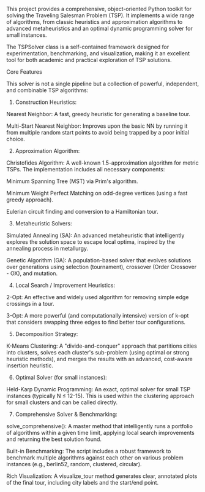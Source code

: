 This project provides a comprehensive, object-oriented Python toolkit for solving the Traveling Salesman Problem (TSP). It implements a wide range of algorithms, from classic heuristics and approximation algorithms to advanced metaheuristics and an optimal dynamic programming solver for small instances.

The TSPSolver class is a self-contained framework designed for experimentation, benchmarking, and visualization, making it an excellent tool for both academic and practical exploration of TSP solutions.

Core Features

This solver is not a single pipeline but a collection of powerful, independent, and combinable TSP algorithms:

1. Construction Heuristics:

Nearest Neighbor: A fast, greedy heuristic for generating a baseline tour.

Multi-Start Nearest Neighbor: Improves upon the basic NN by running it from multiple random start points to avoid being trapped by a poor initial choice.

2. Approximation Algorithm:

Christofides Algorithm: A well-known 1.5-approximation algorithm for metric TSPs. The implementation includes all necessary components:

Minimum Spanning Tree (MST) via Prim's algorithm.

Minimum Weight Perfect Matching on odd-degree vertices (using a fast greedy approach).

Eulerian circuit finding and conversion to a Hamiltonian tour.

3. Metaheuristic Solvers:

Simulated Annealing (SA): An advanced metaheuristic that intelligently explores the solution space to escape local optima, inspired by the annealing process in metallurgy.

Genetic Algorithm (GA): A population-based solver that evolves solutions over generations using selection (tournament), crossover (Order Crossover - OX), and mutation.

4. Local Search / Improvement Heuristics:

2-Opt: An effective and widely used algorithm for removing simple edge crossings in a tour.

3-Opt: A more powerful (and computationally intensive) version of k-opt that considers swapping three edges to find better tour configurations.

5. Decomposition Strategy:

K-Means Clustering: A "divide-and-conquer" approach that partitions cities into clusters, solves each cluster's sub-problem (using optimal or strong heuristic methods), and merges the results with an advanced, cost-aware insertion heuristic.

6. Optimal Solver (for small instances):

Held-Karp Dynamic Programming: An exact, optimal solver for small TSP instances (typically N ≤ 12-15). This is used within the clustering approach for small clusters and can be called directly.

7. Comprehensive Solver & Benchmarking:

solve_comprehensive(): A master method that intelligently runs a portfolio of algorithms within a given time limit, applying local search improvements and returning the best solution found.

Built-in Benchmarking: The script includes a robust framework to benchmark multiple algorithms against each other on various problem instances (e.g., berlin52, random, clustered, circular).

Rich Visualization: A visualize_tour method generates clear, annotated plots of the final tour, including city labels and the start/end point.

